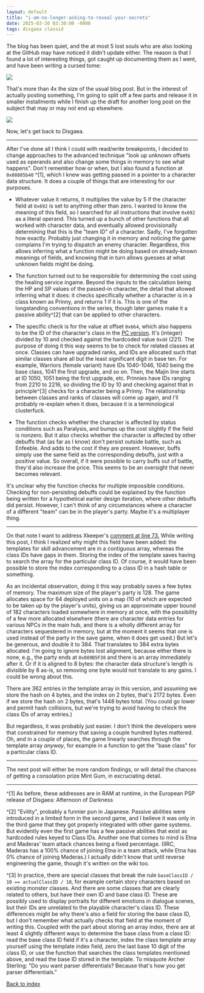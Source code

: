 ```yaml
---
layout: default
title: "i-am-no-longer-asking-to-reveal-your-secrets"
date: 2025-03-26 03:30:00 -0000
tags: disgaea classid
---
```


The blog has been quiet, and the at most 5 lost souls who are also looking at the GitHub may have noticed it didn't update either. The reason is that I found a lot of interesting things, got caught up documenting them as I went, and have been writing a cursed tome:

![](/breaking-videogames/assets/cursedtome.jpg)

That's more than 4x the size of the usual blog post. But in the interest of actually posting something, I'm going to split off a few parts and release it in smaller installments while I finish up the draft for another long post on the subject that may or may not end up elsewhere.

![](/breaking-videogames/assets/cursedtome2.jpg)

Now, let's get back to Disgaea.

----

After I've done all I think I could with read/write breakpoints, I decided to change approaches to the advanced technique "look up unknown offsets used as operands and also change some things in memory to see what happens". Don't remember how or when, but I also found a function at `0x08885b40` ^[1], which I knew was getting passed in a pointer to a character data structure. It does a couple of things that are interesting for our purposes.

- Whatever value it returns, it multiplies the value by 5 if the character field at `0x692` is set to anything other than zero. I wanted to know the meaning of this field, so I searched for all instructions that involve `0x692` as a literal operand. This turned up a bunch of other functions that all worked with character data, and eventually allowed provisionally determining that this is the "team ID" of a character. Sadly, I've forgotten how exactly. Probably just changing it in memory and noticing the game complains I'm trying to dispatch an enemy character. Regardless, this allows inferring what a function might be doing based on already-known meanings of fields, and knowing that in turn allows guesses at what unknown fields might be doing.

- The function turned out to be responsible for determining the cost using the healing service ingame. Beyond the inputs to the calculation being the HP and SP values of the passed-in character, the detail that allowed inferring what it does: it checks specifically whether a character is in a class known as Prinny, and returns 1 if it is. This is one of the longstanding conventions in the series, though later games make it a passive ability^[2] that can be applied to other characters.

- The specific check is for the value at offset `0x664`, which also happens to be the ID of the character's class in the [PC version](https://github.com/Xkeeper0/disgaea-pc-tools/blob/eaafcdf4cec6099fca331176bdd85b711794b7bf/disgaea/data/character.php#L68). It's (integer) divided by 10 and checked against the hardcoded value `0xdd` (221). The purpose of doing it this way seems to be to check for related classes at once. Classes can have upgraded ranks, and IDs are allocated such that similar classes share all but the least significant digit in base ten. For example, Warriors (female variant) have IDs 1040-1046, 1040 being the base class, 1041 the first upgrade, and so on. Then, the Majin line starts at ID 1050, 1051 being the first upgrade, etc. Prinnies have IDs ranging from 2210 to 2216, so dividing the ID by 10 and checking against that in principle^[3] checks for a character being a Prinny. The relationship between classes and ranks of classes will come up again, and I'll probably re-explain when it does, because it is a terminological clusterfuck.

- The function checks whether the character is affected by status conditions such as Paralysis, and bumps up the cost slightly if the field is nonzero. But it also checks whether the character is affected by other debuffs that (as far as I know) don't persist outside battle, such as Enfeeble. And adds to the cost if they are present. However, buffs simply use the same field as the corresponding debuffs, just with a positive value. So overall, if it were possible to carry buffs out of battle, they'd also increase the price. This seems to be an oversight that never becomes relevant.

It's unclear why the function checks for multiple impossible conditions. Checking for non-persisting debuffs could be explained by the function being written for a hypothetical earlier design iteration, where other debuffs did persist. However, I can't think of any circumstances where a character of a different "team" can be in the player's party. Maybe it's a multiplayer thing.

----

On that note I want to address Xkeeper's [comment at line 73.](https://github.com/Xkeeper0/disgaea-pc-tools/blob/eaafcdf4cec6099fca331176bdd85b711794b7bf/disgaea/data/character.php#L73) While writing this post, I think I realized why might this field have been added: the templates for skill advancement are in a contiguous array, whereas the class IDs have gaps in them. Storing the index of the template saves having to search the array for the particular class ID. Of course, it would have been possible to store the index corresponding to a class ID in a hash table or something.

As an incidental observation, doing it this way probably saves a few bytes of memory. The maximum size of the player's party is 128. The game allocates space for 64 deployed units on a map (10 of which are expected to be taken up by the player's units), giving us an approximate upper bound of 182 characters loaded somewhere in memory at once, with the possibility of a few more allocated elsewhere (there are character data entries for various NPCs in the main hub, and there is a wholly different array for characters sequestered in memory, but at the moment it seems that one is used instead of the party in the save game, when it does get used.) But let's be generous, and double it to 384. That translates to 384 extra bytes allocated. I'm going to ignore bytes lost alignment, because either there is none, e.g., the party ends at `0x089B5F38` and there is an array immediately after it. Or if it is aligned to 8 bytes: the character data structure's length is divisible by 8 as-is, so removing one byte would not translate to any gains. I could be wrong about this.

There are 362 entries in the template array in this version, and assuming we store the hash on 4 bytes, and the index on 2 bytes, that's 2172 bytes. Even if we store the hash on 2 bytes, that's 1448 bytes total. (You could go lower and permit hash collisions, but we're trying to avoid having to check the class IDs of array entries.)

But regardless, it was probably just easier. I don't think the developers were that constrained for memory that saving a couple hundred bytes mattered. Oh, and in a couple of places, the game linearly searches through the template array *anyway*, for example in a function to get the "base class" for a particular class ID.

----

The next post will either be more random findings, or will detail the chances of getting a consolation prize Mint Gum, in excruciating detail.

----

^[1] As before, these addresses are in RAM at runtime, in the European PSP release of Disgaea: Afternoon of Darkness

^[2] "Evility", probably a funnier pun in Japanese. Passive abilities were introduced in a limited form in the second game, and I believe it was only in the third game that they got properly integrated with other game systems. But evidently even the first game has a few passive abilities that exist as hardcoded rules keyed to Class IDs. Another one that comes to mind is Etna and Maderas' team attack chances being a fixed percentage. (IIRC, Maderas has a 100% chance of joining Etna in a team attack, while Etna has 0% chance of joining Maderas.) I actually didn't know that until reverse engineering the game, though it's written on the wiki too.

^[3] In practice, there are special classes that break the rule `baseClassID / 10 == actualClassID / 10`, for example certain story characters based on existing monster classes. And there are some classes that are clearly related to others, but have their own ID and base class ID. These are possibly used to display portraits for different emotions in dialogue scenes, but their IDs are unrelated to the playable character's class ID. These differences might be why there's also a field for storing the base class ID, but I don't remember what actually checks that field at the moment of writing this. Coupled with the part about storing an array index, there are at least 4 slightly different ways to determine the base class from a class ID: read the base class ID field if it's a character, index the class template array yourself using the template index field, zero the last base 10 digit of the class ID, or use the function that searches the class templates mentioned above, and read the base ID stored in the template. To misquote Archer Sterling: "Do you want parser differentials? Because that's how you get parser differentials."

[Back to index](/breaking-videogames/)